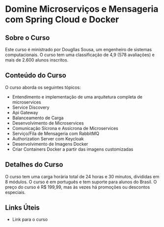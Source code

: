 # Domine Microserviços e Mensageria com Spring Cloud e Docker

## Sobre o Curso
Este curso é ministrado por Dougllas Sousa, um engenheiro de sistemas computacionais. O curso tem uma classificação de 4,9 (578 avaliações) e mais de 2.600 alunos inscritos.

## Conteúdo do Curso
O curso aborda os seguintes tópicos:
- Entendimento e implementação de uma arquitetura completa de microservices
- Service Discovery
- Api Gateway
- Balanceamento de Carga
- Desenvolvimento de Microservices
- Comunicação Sícrona e Assícrona de Microservices
- Serviço/Fila de Mensageria com RabbitMQ
- Authorization Server com Keycloak
- Desenvolvimento de Imagens Docker
- Criar Containers Docker a partir das imagens customizadas

## Detalhes do Curso
O curso tem uma carga horária total de 24 horas e 30 minutos, divididas em 8 módulos. O curso é em português e tem suporte para alunos do Brasil. O preço do curso é R$ 199,99, mas às vezes há promoções ou descontos especiais.

## Links Úteis
- Link para o curso
